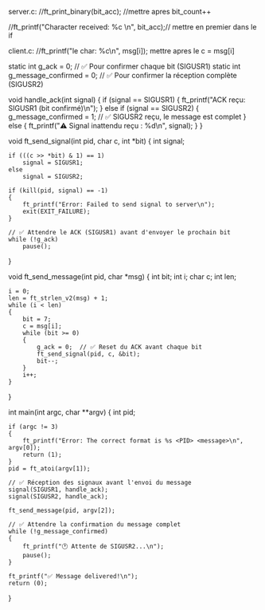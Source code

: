server.c:
//ft_print_binary(bit_acc); //mettre apres bit_count++

//ft_printf("Character received: %c \n", bit_acc);// mettre en premier dans le if

client.c:
//ft_printf("le char: %c\n", msg[i]); mettre apres le c = msg[i]


static int g_ack = 0;               // ✅ Pour confirmer chaque bit (SIGUSR1)
static int g_message_confirmed = 0;  // ✅ Pour confirmer la réception complète (SIGUSR2)

void	handle_ack(int signal)
{
	if (signal == SIGUSR1)
	{
		ft_printf("ACK reçu: SIGUSR1 (bit confirmé)\n");
	}
	else if (signal == SIGUSR2)
	{
		g_message_confirmed = 1;  // ✅ SIGUSR2 reçu, le message est complet
	}
	else
	{
		ft_printf("⚠️ Signal inattendu reçu : %d\n", signal);
	}
}

void	ft_send_signal(int pid, char c, int *bit)
{
	int signal;

	if (((c >> *bit) & 1) == 1)
		signal = SIGUSR1;
	else
		signal = SIGUSR2;

	if (kill(pid, signal) == -1)
	{
		ft_printf("Error: Failed to send signal to server\n");
		exit(EXIT_FAILURE);
	}

	// ✅ Attendre le ACK (SIGUSR1) avant d'envoyer le prochain bit
	while (!g_ack)
		pause();
}

void	ft_send_message(int pid, char *msg)
{
	int		bit;
	int		i;
	char	c;
	int		len;

	i = 0;
	len = ft_strlen_v2(msg) + 1;
	while (i < len)
	{
		bit = 7;
		c = msg[i];
		while (bit >= 0)
		{
			g_ack = 0;  // ✅ Reset du ACK avant chaque bit
			ft_send_signal(pid, c, &bit);
			bit--;
		}
		i++;
	}
}

int	main(int argc, char **argv)
{
	int	pid;

	if (argc != 3)
	{
		ft_printf("Error: The correct format is %s <PID> <message>\n", argv[0]);
		return (1);
	}
	pid = ft_atoi(argv[1]);

	// ✅ Réception des signaux avant l'envoi du message
	signal(SIGUSR1, handle_ack);
	signal(SIGUSR2, handle_ack);

	ft_send_message(pid, argv[2]);

	// ✅ Attendre la confirmation du message complet
	while (!g_message_confirmed)
	{
		ft_printf("🕐 Attente de SIGUSR2...\n");
		pause();
	}

	ft_printf("✅ Message delivered!\n");
	return (0);
}
